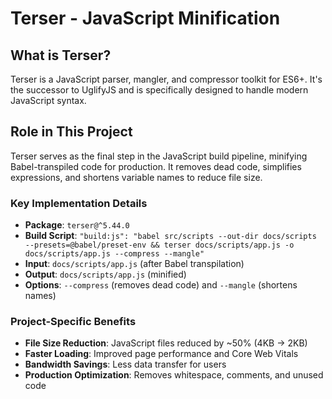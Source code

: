 # Terser - JavaScript Minification

## What is Terser?

Terser is a JavaScript parser, mangler, and compressor toolkit for ES6+. It's
the successor to UglifyJS and is specifically designed to handle modern
JavaScript syntax.

## Role in This Project

Terser serves as the final step in the JavaScript build pipeline, minifying
Babel-transpiled code for production. It removes dead code, simplifies
expressions, and shortens variable names to reduce file size.

### Key Implementation Details

- **Package**: `terser@^5.44.0`
- **Build Script**:
  `"build:js": "babel src/scripts --out-dir docs/scripts --presets=@babel/preset-env && terser docs/scripts/app.js -o docs/scripts/app.js --compress --mangle"`
- **Input**: `docs/scripts/app.js` (after Babel transpilation)
- **Output**: `docs/scripts/app.js` (minified)
- **Options**: `--compress` (removes dead code) and `--mangle` (shortens names)

### Project-Specific Benefits

- **File Size Reduction**: JavaScript files reduced by ~50% (4KB → 2KB)
- **Faster Loading**: Improved page performance and Core Web Vitals
- **Bandwidth Savings**: Less data transfer for users
- **Production Optimization**: Removes whitespace, comments, and unused code
